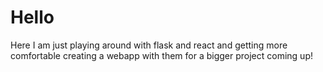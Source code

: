 <h1>Hello</h1>

Here I am just playing around with flask and react and getting more comfortable creating a webapp with them for a bigger project coming up!
